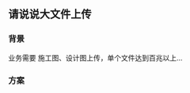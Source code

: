 <!--
 * @Author: NanNan
 * @Date: 2025-07-06 06:23:22
 * @LastEditTime: 2025-07-06 06:25:32
 * @Description:
-->

## 请说说大文件上传

### 背景

业务需要 施工图、设计图上传，单个文件达到百兆以上...

### 方案
